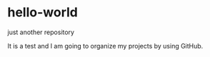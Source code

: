 # hello-world
just another repository

It is a test and I am going to organize my projects by using GitHub.
